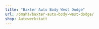 ```yaml
---
title: "Baxter Auto Body West Dodge"
url: /omaha/baxter-auto-body-west-dodge/
shop: Autowerkstatt
---
```

